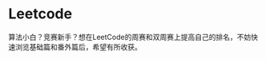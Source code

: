 # Leetcode
算法小白？竞赛新手？想在LeetCode的周赛和双周赛上提高自己的排名，不妨快速浏览基础篇和番外篇后，希望有所收获。
<!--stackedit_data:
eyJoaXN0b3J5IjpbLTMyMzIzNDUwM119
-->